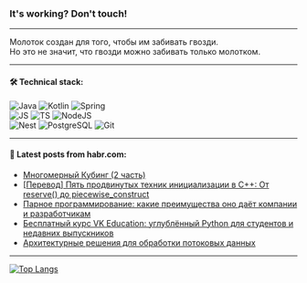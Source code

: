 ### It's working? Don't touch!

---
Молоток создан для того, чтобы им забивать гвозди. <br>
Но это не значит, что гвозди можно забивать только молотком.

---

#### 🛠️ Technical stack:

![Java](https://img.shields.io/badge/Java-informational?logo=Oracle&style=flat&logoColor=white&color=FF4500)
![Kotlin](https://img.shields.io/badge/Kotlin-informational?logo=Kotlin&style=flat&logoColor=white&color=774D97)
![Spring](https://img.shields.io/badge/SpringBoot-informational?logo=SpringBoot&style=flat&logoColor=white&color=6DB33F) <br>
![JS](https://img.shields.io/badge/JS-informational?logo=javaScript&style=flat&logoColor=black&color=F7Df1E)
![TS](https://img.shields.io/badge/TypeScript-informational?logo=typeScript&style=flat&logoColor=black&color=0667A8)
![NodeJS](https://img.shields.io/badge/NodeJS-informational?logo=node.js&style=flat&logoColor=white&color=70A760) <br>
![Nest](https://img.shields.io/badge/NestJS-informational?logo=NestJS&style=flat&logoColor=white&color=E0234E)
![PostgreSQL](https://img.shields.io/badge/PostgreSQL-informational?logo=PostgreSQL&style=flat&logoColor=white&color=DAA520)
![Git](https://img.shields.io/badge/Git-informational?logo=git&style=flat&logoColor=white&color=778899)

___

#### 💬 Latest posts from habr.com:

<!-- BLOG-POST-LIST:START -->
- [Многомерный Кубинг &lpar;2 часть&rpar;](https://habr.com/ru/articles/757738/?utm_source=habrahabr&utm_medium=rss&utm_campaign=757738)
- [[Перевод] Пять продвинутых техник инициализации в C++: От reserve&lpar;&rpar; до piecewise_construct](https://habr.com/ru/companies/otus/articles/757648/?utm_source=habrahabr&utm_medium=rss&utm_campaign=757648)
- [Парное программирование: какие преимущества оно даёт компании и разработчикам](https://habr.com/ru/companies/ru_mts/articles/757714/?utm_source=habrahabr&utm_medium=rss&utm_campaign=757714)
- [Бесплатный курс VK Education: углублённый Python для студентов и недавних выпускников](https://habr.com/ru/companies/vk/articles/757686/?utm_source=habrahabr&utm_medium=rss&utm_campaign=757686)
- [Архитектурные решения для обработки потоковых данных](https://habr.com/ru/companies/otus/articles/757098/?utm_source=habrahabr&utm_medium=rss&utm_campaign=757098)
<!-- BLOG-POST-LIST:END -->

---
[![Top Langs](https://github-readme-stats-git-master-advtsetting-gmailcom.vercel.app/api/top-langs/?username=zloylis&langs_count=10&hide_title=false&title_color=e6edf3&size_weight=0.5&count_weight=0.5&layout=compact&hide_border=true&theme=dracula)](https://github.com/zloylis)

<!-- ![GitHub stats](https://github-readme-stats-git-master-advtsetting-gmailcom.vercel.app/api?username=zloylis&show_icons=true&hide_border=true&theme=dracula&hide_title=true&include_all_commits=true&count_private=true&hide=contribs&hide_rank=true) -->
